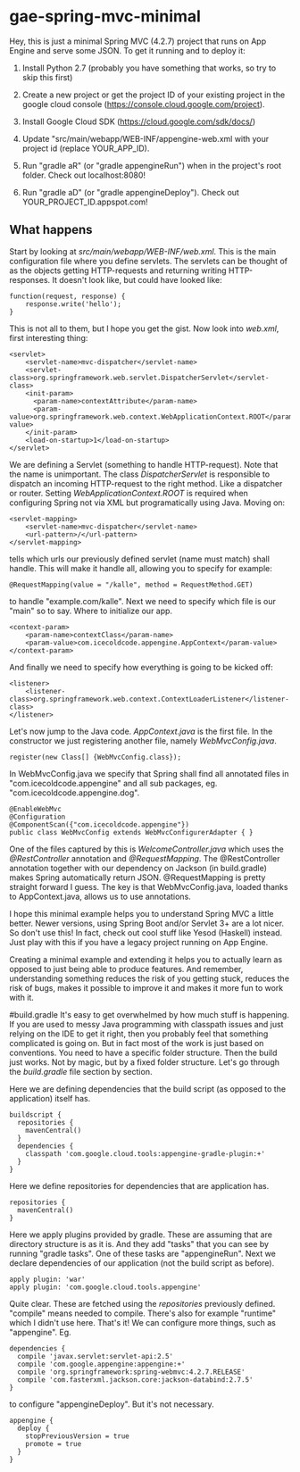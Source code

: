 # gae-spring-mvc-minimal
Hey, this is just a minimal Spring MVC (4.2.7) project that runs on App Engine and serve some JSON. To get it running and to deploy it:

1. Install Python 2.7 (probably you have something that works, so try to skip this first)

2. Create a new project or get the project ID of your existing project in the google cloud console (https://console.cloud.google.com/project).

3. Install Google Cloud SDK (https://cloud.google.com/sdk/docs/)

4. Update "src/main/webapp/WEB-INF/appengine-web.xml with your project id (replace YOUR_APP_ID).

5. Run "gradle aR" (or "gradle appengineRun") when in the project's root folder. Check out localhost:8080!

6. Run "gradle aD" (or "gradle appengineDeploy"). Check out YOUR_PROJECT_ID.appspot.com!

## What happens

Start by looking at *src/main/webapp/WEB-INF/web.xml*. This is the main configuration file where you define servlets. 
The servlets can be thought of as the objects getting HTTP-requests and returning writing HTTP-responses. 
It doesn't look like, but could have looked like:

```
function(request, response) {
    response.write('hello');
}
```

This is not all to them, but I hope you get the gist. Now look into *web.xml*, first interesting thing:

```
<servlet>
    <servlet-name>mvc-dispatcher</servlet-name>
    <servlet-class>org.springframework.web.servlet.DispatcherServlet</servlet-class>
    <init-param>
      <param-name>contextAttribute</param-name>
      <param-value>org.springframework.web.context.WebApplicationContext.ROOT</param-value>
    </init-param>
    <load-on-startup>1</load-on-startup>
</servlet>
```

We are defining a Servlet (something to handle HTTP-request). Note that the name is unimportant. The class *DispatcherServlet* is responsible to dispatch an 
incoming HTTP-request to the right method. Like a dispatcher or router. Setting *WebApplicationContext.ROOT* is required
when configuring Spring not via XML but programatically using Java. Moving on:

```
<servlet-mapping>
    <servlet-name>mvc-dispatcher</servlet-name>
    <url-pattern>/</url-pattern>
</servlet-mapping>
```

tells which urls our previously defined servlet (name must match) shall handle. This will make it handle all, allowing you to specify for example:

```@RequestMapping(value = "/kalle", method = RequestMethod.GET)```

to handle "example.com/kalle". Next we need to specify which file is our "main" so to say. Where to initialize our app.

```
<context-param>
    <param-name>contextClass</param-name>
    <param-value>com.icecoldcode.appengine.AppContext</param-value>
</context-param>
```

And finally we need to specify how everything is going to be kicked off:

```
<listener>
    <listener-class>org.springframework.web.context.ContextLoaderListener</listener-class>
</listener>
```

Let's now jump to the Java code. *AppContext.java* is the first file. In the constructor we just registering another file, namely *WebMvcConfig.java*.

```
register(new Class[] {WebMvcConfig.class});
```

In WebMvcConfig.java we specify that Spring shall find all annotated files in "com.icecoldcode.appengine" 
and all sub packages, eg. "com.icecoldcode.appengine.dog".

```
@EnableWebMvc
@Configuration
@ComponentScan({"com.icecoldcode.appengine"})
public class WebMvcConfig extends WebMvcConfigurerAdapter { }
```

One of the files captured by this is *WelcomeController.java* which
uses the *@RestController* annotation and *@RequestMapping*. The @RestController annotation together with our dependency on Jackson (in build.gradle)
makes Spring automatically return JSON. @RequestMapping is pretty straight forward I guess. The key is that WebMvcConfig.java, loaded
thanks to AppContext.java, allows us to use annotations.

I hope this minimal example helps you to understand Spring MVC a little better. Newer versions, using Spring Boot and/or Servlet 3+
are a lot nicer. So don't use this! In fact, check out cool stuff like Yesod (Haskell) instead. 
Just play with this if you have a legacy project running on App Engine. 

Creating a minimal example and extending it helps you to actually learn as opposed to just being able to produce features.
And remember, understanding something reduces the risk of you getting stuck, reduces the risk of bugs, makes it possible to improve
it and makes it more fun to work with it.

#build.gradle
It's easy to get overwhelmed by how much stuff is happening. If you are used to messy Java programming with classpath issues and just relying on the IDE to get it right, then you probably feel that something complicated is going on. But in fact most of the work is just based on conventions. You need to have a specific folder structure. Then the build just works. Not by magic, but by a fixed folder structure. Let's go through the *build.gradle* file section by section.

Here we are defining dependencies that the build script (as opposed to the application) itself has.
```
buildscript {
  repositories {
    mavenCentral()
  }
  dependencies {
    classpath 'com.google.cloud.tools:appengine-gradle-plugin:+'
  }
}
```

Here we define repositories for dependencies that are application has.
```
repositories {
  mavenCentral()
}

```

Here we apply plugins provided by gradle. These are assuming that are directory structure is as it is. And they add "tasks" that you can see by running "gradle tasks". One of these tasks are "appengineRun". Next we declare dependencies of our application (not the build script as before).
```
apply plugin: 'war'
apply plugin: 'com.google.cloud.tools.appengine'
```

Quite clear. These are fetched using the *repositories* previously defined. "compile" means needed to compile. There's also for example "runtime" which I didn't use here. That's it! We can configure more things, such as "appengine". Eg.
```
dependencies {
  compile 'javax.servlet:servlet-api:2.5'
  compile 'com.google.appengine:appengine:+'
  compile 'org.springframework:spring-webmvc:4.2.7.RELEASE'
  compile 'com.fasterxml.jackson.core:jackson-databind:2.7.5'
}
```

to configure "appengineDeploy". But it's not necessary.
```
appengine {
  deploy {
    stopPreviousVersion = true
    promote = true
  }
}
```

